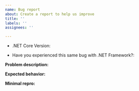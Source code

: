 ```yaml
---
name: Bug report
about: Create a report to help us improve
title: ''
labels: ''
assignees: ''

---
```


<!-- Read https://github.com/dotnet/winforms/blob/main/docs/issue-guide.md -->

* .NET Core Version: 
<!-- e.g. 3.0 Preview1, or daily build number, use `dotnet --info` -->

* Have you experienced this same bug with .NET Framework?: 
<!-- Yes / No -->

**Problem description:**

<!--
    Describe the current behavior, what is wrong or not working as expected.
    Provide as much information as possible, including callstack for crashes/exceptions, screenshots or animations.
  -->


**Expected behavior:**


**Minimal repro:**
